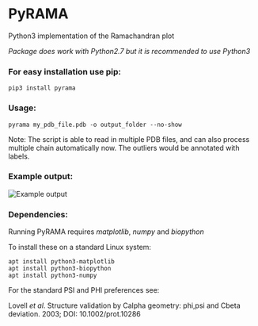# PyRAMA
Python3 implementation of the Ramachandran plot

*Package does work with Python2.7 but it is recommended to use Python3*

### For easy installation use pip:

    pip3 install pyrama
    

### Usage:

    pyrama my_pdb_file.pdb -o output_folder --no-show

Note: The script is able to read in multiple PDB files,  and can also process multiple chain automatically now. The outliers would be annotated with labels.

### Example output:

![Example output](https://i.imgur.com/zOGxZ2r.png)

### Dependencies:

Running PyRAMA requires *matplotlib*, *numpy* and *biopython*

To install these on a standard Linux system:

    apt install python3-matplotlib
    apt install python3-biopython
    apt install python3-numpy

For the standard PSI and PHI preferences see:

Lovell *et al*. Structure validation by Calpha geometry: phi,psi and Cbeta deviation. 2003; DOI: 10.1002/prot.10286
